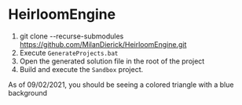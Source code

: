# HeirloomEngine

1. git clone --recurse-submodules https://github.com/MilanDierick/HeirloomEngine.git
2. Execute `GenerateProjects.bat`
3. Open the generated solution file in the root of the project
4. Build and execute the `Sandbox` project.

As of 09/02/2021, you should be seeing a colored triangle with a blue background
